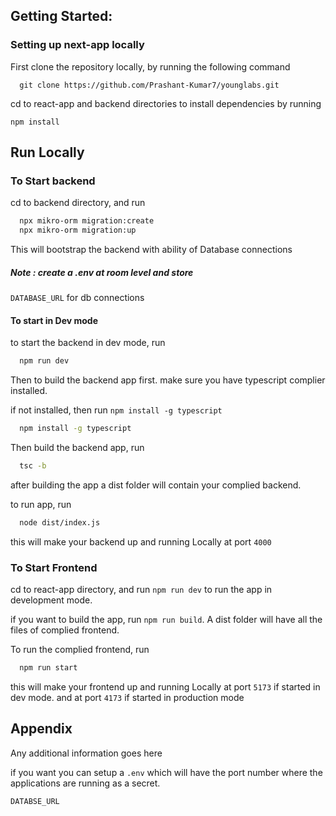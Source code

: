 
## Getting Started:

### Setting up next-app locally

First clone the repository locally, by running the following command

```
  git clone https://github.com/Prashant-Kumar7/younglabs.git
```

cd to react-app and backend directories to install dependencies by running

```
npm install
```



## Run Locally

### To Start backend

cd to backend directory, and run

```bash
  npx mikro-orm migration:create
  npx mikro-orm migration:up
```
This will bootstrap the backend with ability of Database connections

##### Note : create a .env at room level and store
```DATABASE_URL``` for db connections

#### To start in Dev mode

to start the backend in dev mode, run
```bash
  npm run dev
```

Then to build the backend app first. make sure you have typescript complier installed.

if not installed, then run ```npm install -g typescript```

```bash
  npm install -g typescript
```

Then build the backend app, run

```bash
  tsc -b
```

after building the app a dist folder will contain your complied backend.

to run app, run
```bash
  node dist/index.js
```
this will make your backend up and running Locally at port ```4000```

### To Start Frontend

cd to react-app directory, and run ```npm run dev``` to run the app in development mode.

if you want to build the app, run ```npm run build```. A dist folder will have all the files of complied frontend.

To run the complied frontend, run

```bash
  npm run start
```

this will make your frontend up and running Locally at port ```5173``` if started in dev mode. and at port ```4173``` if started in production mode  


## Appendix

Any additional information goes here

if you want you can setup a ```.env``` which will have the port number where the applications are running as a secret. 

```DATABSE_URL```

